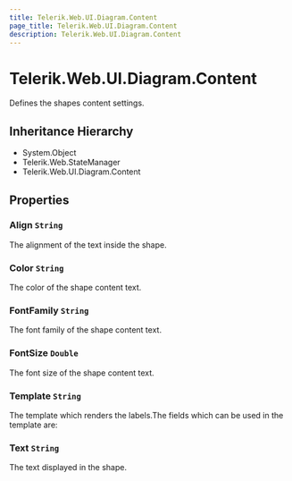 ```yaml
---
title: Telerik.Web.UI.Diagram.Content
page_title: Telerik.Web.UI.Diagram.Content
description: Telerik.Web.UI.Diagram.Content
---
```


# Telerik.Web.UI.Diagram.Content

Defines the shapes content settings.

## Inheritance Hierarchy

* System.Object
* Telerik.Web.StateManager
* Telerik.Web.UI.Diagram.Content

## Properties

###  Align `String`

The alignment of the text inside the shape.

###  Color `String`

The color of the shape content text.

###  FontFamily `String`

The font family of the shape content text.

###  FontSize `Double`

The font size of the shape content text.

###  Template `String`

The template which renders the labels.The fields which can be used in the template are:

###  Text `String`

The text displayed in the shape.

